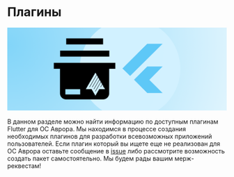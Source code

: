 #  Плагины

![picture](../assets/images/preview-plugins.png)

В данном разделе можно найти информацию по доступным плагинам Flutter для ОС Аврора.
Мы находимся в процессе создания необходимых плагинов для разработки всевозможных приложений пользователей.
Если плагин который вы ищете еще не реализован для ОС Аврора оставьте сообщение в [issue](https://gitlab.com/omprussia/flutter/flutter-plugins/-/issues) либо рассмотрите возможность создать пакет самостоятельно.
Мы будем рады вашим мерж-реквестам!
